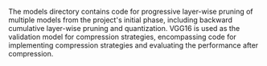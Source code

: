 The models directory contains code for progressive layer-wise pruning of multiple models from the project's initial phase, including backward cumulative layer-wise pruning and quantization. VGG16 is used as the validation model for compression strategies, encompassing code for implementing compression strategies and evaluating the performance after compression.
